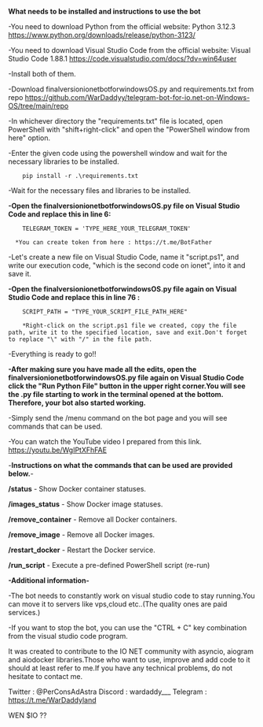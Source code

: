 **What needs to be installed and instructions to use the bot**

-You need to download Python from the official website: Python 3.12.3 https://www.python.org/downloads/release/python-3123/

-You need to download Visual Studio Code from the official website: Visual Studio Code 1.88.1 https://code.visualstudio.com/docs/?dv=win64user

-Install both of them.

-Download finalversionionetbotforwindowsOS.py and requirements.txt from repo https://github.com/WarDaddyy/telegram-bot-for-io.net-on-Windows-OS/tree/main/repo


-In whichever directory the "requirements.txt" file is located, open PowerShell with "shift+right-click" and open the "PowerShell window from here" option.

-Enter the given code using the powershell window and wait for the necessary libraries to be installed.

        pip install -r .\requirements.txt

-Wait for the necessary files and libraries to be installed.



**-Open the finalversionionetbotforwindowsOS.py file on Visual Studio Code and replace this in line 6:**

        TELEGRAM_TOKEN = 'TYPE_HERE_YOUR_TELEGRAM_TOKEN' 
        
      *You can create token from here : https://t.me/BotFather



-Let's create a new file on Visual Studio Code, name it "script.ps1", and write our execution code, "which is the second code on ionet", into it and save it.

**-Open the finalversionionetbotforwindowsOS.py file again on Visual Studio Code and replace this in line 76 :**

        SCRIPT_PATH = "TYPE_YOUR_SCRIPT_FILE_PATH_HERE" 

        *Right-click on the script.ps1 file we created, copy the file path, write it to the specified location, save and exit.Don't forget to replace "\" with "/" in the file path.

 -Everything is ready to go!! 

**-After making sure you have made all the edits, open the finalversionionetbotforwindowsOS.py file again on Visual Studio Code click the "Run Python File" button in the upper right corner.You will see the .py file starting to work in the terminal opened at the bottom. Therefore, your bot also started working.**

-Simply send the /menu command on the bot page and you will see commands that can be used.


-You can watch the YouTube video I prepared from this link. https://youtu.be/WgIPtXFhFAE



-**Instructions on what the commands that can be used are provided below.**-

**/status** - Show Docker container statuses.

**/images_status** - Show Docker image statuses.

**/remove_container** - Remove all Docker containers.

**/remove_image** - Remove all Docker images.

**/restart_docker** - Restart the Docker service.

**/run_script** - Execute a pre-defined PowerShell script (re-run) 


**-Additional information-**


-The bot needs to constantly work on visual studio code to stay running.You can move it to servers like vps,cloud etc..(The quality ones are paid services.)

-If you want to stop the bot, you can use the "CTRL + C" key combination from the visual studio code program.


It was created to contribute to the IO NET community with asyncio, aiogram and aiodocker libraries.Those who want to use, improve and add code to it should at least refer to me.If you have any technical problems, do not hesitate to contact me.

Twitter : @PerConsAdAstra       Discord : wardaddy___           Telegram : https://t.me/WarDaddyland

WEN $IO ??










